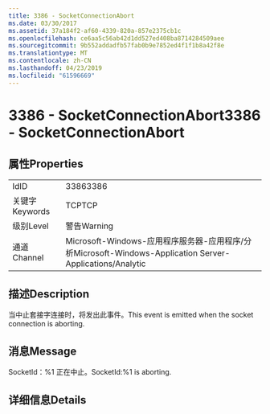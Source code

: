 ```yaml
---
title: 3386 - SocketConnectionAbort
ms.date: 03/30/2017
ms.assetid: 37a184f2-af60-4339-820a-857e2375cb1c
ms.openlocfilehash: ce6aa5c56ab42d1dd527ed408ba8714284509aee
ms.sourcegitcommit: 9b552addadfb57fab0b9e7852ed4f1f1b8a42f8e
ms.translationtype: MT
ms.contentlocale: zh-CN
ms.lasthandoff: 04/23/2019
ms.locfileid: "61596669"
---
```

# <a name="3386---socketconnectionabort"></a><span data-ttu-id="046b9-102">3386 - SocketConnectionAbort</span><span class="sxs-lookup"><span data-stu-id="046b9-102">3386 - SocketConnectionAbort</span></span>
## <a name="properties"></a><span data-ttu-id="046b9-103">属性</span><span class="sxs-lookup"><span data-stu-id="046b9-103">Properties</span></span>  
  
|||  
|-|-|  
|<span data-ttu-id="046b9-104">Id</span><span class="sxs-lookup"><span data-stu-id="046b9-104">ID</span></span>|<span data-ttu-id="046b9-105">3386</span><span class="sxs-lookup"><span data-stu-id="046b9-105">3386</span></span>|  
|<span data-ttu-id="046b9-106">关键字</span><span class="sxs-lookup"><span data-stu-id="046b9-106">Keywords</span></span>|<span data-ttu-id="046b9-107">TCP</span><span class="sxs-lookup"><span data-stu-id="046b9-107">TCP</span></span>|  
|<span data-ttu-id="046b9-108">级别</span><span class="sxs-lookup"><span data-stu-id="046b9-108">Level</span></span>|<span data-ttu-id="046b9-109">警告</span><span class="sxs-lookup"><span data-stu-id="046b9-109">Warning</span></span>|  
|<span data-ttu-id="046b9-110">通道</span><span class="sxs-lookup"><span data-stu-id="046b9-110">Channel</span></span>|<span data-ttu-id="046b9-111">Microsoft-Windows-应用程序服务器-应用程序/分析</span><span class="sxs-lookup"><span data-stu-id="046b9-111">Microsoft-Windows-Application Server-Applications/Analytic</span></span>|  
  
## <a name="description"></a><span data-ttu-id="046b9-112">描述</span><span class="sxs-lookup"><span data-stu-id="046b9-112">Description</span></span>  
 <span data-ttu-id="046b9-113">当中止套接字连接时，将发出此事件。</span><span class="sxs-lookup"><span data-stu-id="046b9-113">This event is emitted when the socket connection is aborting.</span></span>  
  
## <a name="message"></a><span data-ttu-id="046b9-114">消息</span><span class="sxs-lookup"><span data-stu-id="046b9-114">Message</span></span>  
 <span data-ttu-id="046b9-115">SocketId：%1 正在中止。</span><span class="sxs-lookup"><span data-stu-id="046b9-115">SocketId:%1 is aborting.</span></span>  
  
## <a name="details"></a><span data-ttu-id="046b9-116">详细信息</span><span class="sxs-lookup"><span data-stu-id="046b9-116">Details</span></span>
